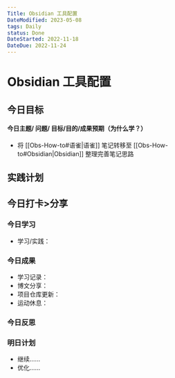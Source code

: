 ```yaml
---
Title: Obsidian 工具配置
DateModified: 2023-05-08
tags: Daily
status: Done
DateStarted: 2022-11-18
DateDue: 2022-11-24
---
```


# Obsidian 工具配置

## 今日目标

#### 今日主题/ 问题/ 目标/目的/成果预期（**为什么学**？）

- 将 [[Obs-How-to#语雀|语雀]] 笔记转移至 [[Obs-How-to#Obsidian|Obsidian]] 整理完善笔记思路

## 实践计划

## 今日打卡>分享

### 今日学习

- 学习/实践：

### 今日成果

- 学习记录：
- 博文分享：
- 项目仓库更新：
- 运动休息：

### 今日反思

### 明日计划

- 继续……
- 优化……
